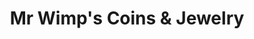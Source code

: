 ---
title: "Mr Wimp's Coins & Jewelry"
url: /fort-wayne/mr-wimps-coins-and-jewelry/
shop: jewelry
---